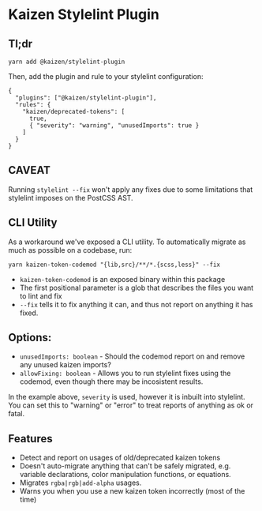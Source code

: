 # Kaizen Stylelint Plugin

## Tl;dr

`yarn add @kaizen/stylelint-plugin`

Then, add the plugin and rule to your stylelint configuration:

```
{
  "plugins": ["@kaizen/stylelint-plugin"],
  "rules": {
    "kaizen/deprecated-tokens": [
      true,
      { "severity": "warning", "unusedImports": true }
    ]
  }
}

```

## CAVEAT
Running `stylelint --fix` won't apply any fixes due to some limitations that stylelint imposes on the PostCSS AST.

## CLI Utility
As a workaround we've exposed a CLI utility.
To automatically migrate as much as possible on a codebase, run:

`yarn kaizen-token-codemod "{lib,src}/**/*.{scss,less}" --fix`


- `kaizen-token-codemod` is an exposed binary within this package
- The first positional parameter is a glob that describes the files you want to lint and fix
- `--fix` tells it to fix anything it can, and thus not report on anything it has fixed.



## Options:

- `unusedImports: boolean` - Should the codemod report on and remove any unused kaizen imports?
- `allowFixing: boolean` - Allows you to run stylelint fixes using the codemod, even though there may be incosistent results.

In the example above, `severity` is used, however it is inbuilt into stylelint. You can set this to "warning" or "error" to treat reports of anything as ok or fatal.

## Features
- Detect and report on usages of old/deprecated kaizen tokens
- Doesn't auto-migrate anything that can't be safely migrated, e.g. variable declarations, color manipulation functions, or equations.
- Migrates `rgba|rgb|add-alpha` usages.
- Warns you when you use a new kaizen token incorrectly (most of the time)